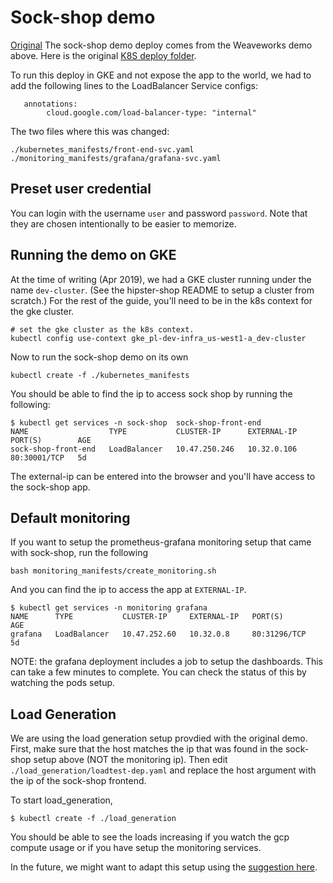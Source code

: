 # Sock-shop demo
[Original](https://github.com/microservices-demo/microservices-demo)
The sock-shop demo deploy comes from the Weaveworks demo above. Here is the original
[K8S deploy folder](https://github.com/microservices-demo/microservices-demo/tree/master/deploy/kubernetes).

To run this deploy in GKE and not expose the app to the world, we had to add the following
lines to the LoadBalancer Service configs:
```
   annotations:
        cloud.google.com/load-balancer-type: "internal"
```
The two files where this was changed:
```
./kubernetes_manifests/front-end-svc.yaml
./monitoring_manifests/grafana/grafana-svc.yaml
```

## Preset user credential

You can login with the username `user` and password `password`. Note that they are chosen
intentionally to be easier to memorize.

## Running the demo on GKE
At the time of writing (Apr 2019), we had a GKE cluster running under the name `dev-cluster`.
(See the hipster-shop README to setup a cluster from scratch.)
For the rest of the guide, you'll need to be in the k8s context for the gke cluster.
```
# set the gke cluster as the k8s context.
kubectl config use-context gke_pl-dev-infra_us-west1-a_dev-cluster
```
Now to run the sock-shop demo on its own
```
kubectl create -f ./kubernetes_manifests
```
You should be able to find the ip to access sock shop by running the following:
```
$ kubectl get services -n sock-shop  sock-shop-front-end
NAME                  TYPE           CLUSTER-IP      EXTERNAL-IP   PORT(S)        AGE
sock-shop-front-end   LoadBalancer   10.47.250.246   10.32.0.106   80:30001/TCP   5d
```
The external-ip can be entered into the browser and you'll have access to the sock-shop app.

## Default monitoring
If you want to setup the prometheus-grafana monitoring setup that came with sock-shop,
run the following
```
bash monitoring_manifests/create_monitoring.sh
```
And you can find the ip to access the app at `EXTERNAL-IP`.
```
$ kubectl get services -n monitoring grafana
NAME      TYPE           CLUSTER-IP     EXTERNAL-IP   PORT(S)        AGE
grafana   LoadBalancer   10.47.252.60   10.32.0.8     80:31296/TCP   5d
```
NOTE: the grafana deployment includes a job to setup the dashboards. This can take a few minutes to complete.
You can check the status of this by watching the pods setup.

## Load Generation
We are using the load generation setup provdied with the original demo.
First, make sure that the host matches the ip that was found in the sock-shop setup above (NOT the monitoring ip).
Then edit `./load_generation/loadtest-dep.yaml` and replace the  host argument with the ip of the sock-shop frontend.

To start load_generation,
```
$ kubectl create -f ./load_generation
```
You should be able to see the loads increasing if you watch the gcp compute
usage or if you have setup the monitoring services.

In the future, we might want to adapt this setup using the
[suggestion here](https://stackoverflow.com/questions/37221483/kubernetes-service-located-in-another-namespace).
